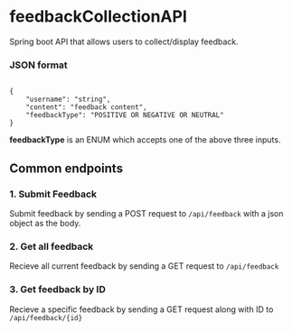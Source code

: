 # feedbackCollectionAPI
Spring boot API that allows users to collect/display feedback.

### JSON format
<code>
{
    "username": "string",
    "content": "feedback content",
    "feedbackType": "POSITIVE OR NEGATIVE OR NEUTRAL"
}
</code>

**feedbackType** is an ENUM which accepts one of the above three inputs.

## Common endpoints

### 1. Submit Feedback
Submit feedback by sending a POST  request to <code>/api/feedback</code>
with a json object as the body.

### 2. Get all feedback
Recieve all current feedback by sending a GET request to <code>/api/feedback</code>

### 3. Get feedback by ID
Recieve a specific feedback by sending a GET request along with ID to <code>/api/feedback/{id}</code>